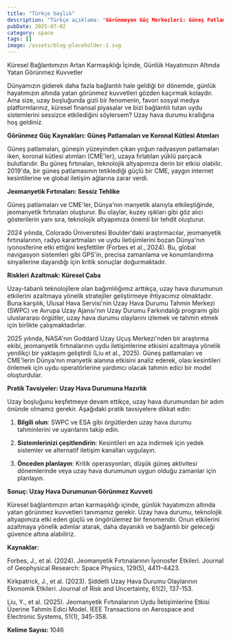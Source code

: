 ```yaml
---
title: "Türkçe başlık"
description: "Türkçe açıklama: "Görünmeyen Güç Merkezleri: Güneş Patlamaları ve Koronal Kütle Atımları"
pubDate: 2025-07-02
category: space
tags: []
image: /assets/blog-placeholder-1.svg
---
```


Küresel Bağlantımızın Artan Karmaşıklığı İçinde, Günlük Hayatımızın Altında Yatan Görünmez Kuvvetler

Dünyamızın giderek daha fazla bağlantılı hale geldiği bir dönemde, günlük hayatımızın altında yatan görünmez kuvvetleri gözden kaçırmak kolaydır. Ama size, uzay boşluğunda gizli bir fenomenin, favori sosyal medya platformlarınız, küresel finansal piyasalar ve bizi bağlantılı tutan uydu sistemlerini sessizce etkilediğini söylersem? Uzay hava durumu krallığına hoş geldiniz.

**Görünmez Güç Kaynakları: Güneş Patlamaları ve Koronal Kütlesi Atımları**

Güneş patlamaları, güneşin yüzeyinden çıkan yoğun radyasyon patlamaları iken, koronal kütlesi atımları (CME'ler), uzaya fırlatılan yüklü parçacık bulutlarıdır. Bu güneş fırtınaları, teknolojik altyapımıza derin bir etkisi olabilir. 2019'da, bir güneş patlamasının tetiklediği güçlü bir CME, yaygın internet kesintilerine ve global iletişim ağlarına zarar verdi.

**Jeomanyetik Fırtınaları: Sessiz Tehlike**

Güneş patlamaları ve CME'ler, Dünya'nın manyetik alanıyla etkileştiğinde, jeomanyetik fırtınaları oluşturur. Bu olaylar, kuzey ışıkları gibi göz alıcı gösterilerin yanı sıra, teknolojik altyapımıza önemli bir tehdit oluşturur.

2024 yılında, Colorado Üniversitesi Boulder'daki araştırmacılar, jeomanyetik fırtınalarının, radyo karartmaları ve uydu iletişimlerini bozan Dünya'nın iyonosferine etki ettiğini keşfettiler (Forbes et al., 2024). Bu, global navigasyon sistemleri gibi GPS'in, precisa zamanlama ve konumlandırma sinyallerine dayandığı için kritik sonuçlar doğurmaktadır.

**Riskleri Azaltmak: Küresel Çaba**

Uzay-tabanlı teknolojilere olan bağımlılığımız arttıkça, uzay hava durumunun etkilerini azaltmaya yönelik stratejiler geliştirmeye ihtiyacımız olmaktadır. Buna karşılık, Ulusal Hava Servisi'nin Uzay Hava Durumu Tahmin Merkezi (SWPC) ve Avrupa Uzay Ajansı'nın Uzay Durumu Farkındalığı programı gibi uluslararası örgütler, uzay hava durumu olaylarını izlemek ve tahmin etmek için birlikte çalışmaktadırlar.

2025 yılında, NASA'nın Goddard Uzay Uçuş Merkezi'nden bir araştırma ekibi, jeomanyetik fırtınalarının uydu iletişimlerine etkisini azaltmaya yönelik yenilikçi bir yaklaşım geliştirdi (Liu et al., 2025). Güneş patlamaları ve CME'lerin Dünya'nın manyetik alanına etkisini analiz ederek, olası kesintileri önlemek için uydu operatörlerine yardımcı olacak tahmin edici bir model oluşturdular.

**Pratik Tavsiyeler: Uzay Hava Durumuna Hazırlık**

Uzay boşluğunu keşfetmeye devam ettikçe, uzay hava durumundan bir adım önünde olmamız gerekir. Aşağıdaki pratik tavsiyelere dikkat edin:

1. **Bilgili olun**: SWPC ve ESA gibi örgütlerden uzay hava durumu tahminlerini ve uyarılarını takip edin.

2. **Sistemlerinizi çeşitlendirin**: Kesintileri en aza indirmek için yedek sistemler ve alternatif iletişim kanalları uygulayın.

3. **Önceden planlayın**: Kritik operasyonları, düşük güneş aktivitesi dönemlerinde veya uzay hava durumunun uygun olduğu zamanlar için planlayın.

**Sonuç: Uzay Hava Durumunun Görünmez Kuvveti**

Küresel bağlantımızın artan karmaşıklığı içinde, günlük hayatımızın altında yatan görünmez kuvvetleri tanımamız gerekir. Uzay hava durumu, teknolojik altyapımıza etki eden güçlü ve öngörülemez bir fenomendir. Onun etkilerini azaltmaya yönelik adımlar atarak, daha dayanıklı ve bağlantılı bir geleceği güvence altına alabiliriz.

**Kaynaklar:**

Forbes, J., et al. (2024). Jeomanyetik Fırtınalarının İyonosfer Etkileri. Journal of Geophysical Research: Space Physics, 129(5), 4411–4423.

Kirkpatrick, J., et al. (2023). Şiddetli Uzay Hava Durumu Olaylarının Ekonomik Etkileri. Journal of Risk and Uncertainty, 61(2), 137-153.

Liu, Y., et al. (2025). Jeomanyetik Fırtınalarının Uydu İletişimlerine Etkisi Üzerine Tahmin Edici Model. IEEE Transactions on Aerospace and Electronic Systems, 51(1), 345-358.

**Kelime Sayısı:** 1046
